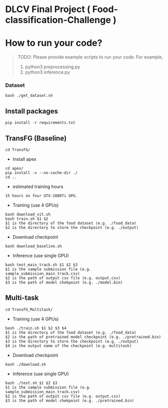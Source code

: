 # DLCV Final Project ( Food-classification-Challenge )



# How to run your code?
> TODO: Please provide example scripts to run your code. For example, 
> 1. python3 preprocessing.py <Path to Blood_data>
> 2. python3 inference.py <Path to the output csv file>
### Dataset
    bash ./get_dataset.sh
## Install packages
    pip install -r requirements.txt
## TransFG (Baseline)
    cd TransFG/
- Install apex
```
cd apex/
pip install -v --no-cache-dir ./
cd ..
```
- estimated training hours
```
15 hours on four GTX-1080Ti GPU.
```
- Training (use 4 GPUs)
```
bash download_vit.sh
bash train.sh $1 $2
$1 is the directory of the food dataset (e.g. ./food_data)
$2 is the directory to store the checkpoint (e.g. ./output)
```
- Download checkpoint
```
bash download_baseline.sh
```
- Inference (use single GPU)
```
bash test_main_track.sh $1 $2 $3
$1 is the sample submission file (e.g. sample_submission_main_track.csv)
$2 is the path of output csv file (e.g. output.csv)
$3 is the path of model chekpoint (e.g. ./model.bin)
```
## Multi-task
    cd TransFG_Multitask/
- Training (use 4 GPUs)
```
bash ./train.sh $1 $2 $3 $4
$1 is the directory of the food dataset (e.g. ./food_data) 
$2 is the path of pretrained model checkpoint (e.g. ./pretrained.bin)
$3 is the directory to store the checkpoint (e.g. ./output)
$4 is the output name of the checkpoint (e.g. multitask)
```
- Download checkpoint
```
bash ./download.sh
```
- Inference (use single GPU)
```
bash ./test.sh $1 $2 $3
$1 is the sample submission file (e.g. sample_submission_main_track.csv)
$2 is the path of output csv file (e.g. output.csv)
$3 is the path of model chekpoint (e.g. ./pretrained.bin)
```

